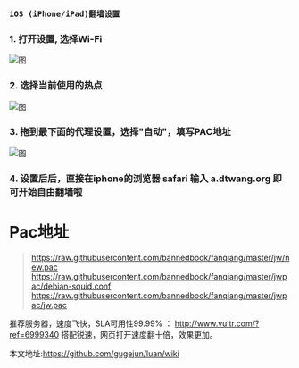 ### `iOS (iPhone/iPad)翻墙设置`

### 1. 打开设置, 选择Wi-Fi 


![图](https://raw.githubusercontent.com/bannedbook/fanqiang/master/ios/1.png)


### 2. 选择当前使用的热点


![图](https://raw.githubusercontent.com/bannedbook/fanqiang/master/ios/2.png)


### 3. 拖到最下面的代理设置，选择"自动"，填写PAC地址

![图](https://raw.githubusercontent.com/bannedbook/fanqiang/master/ios/3.png)

### 4. 设置后后，直接在iphone的浏览器 safari 输入 a.dtwang.org 即可开始自由翻墙啦

# Pac地址
> https://raw.githubusercontent.com/bannedbook/fanqiang/master/jw/new.pac
> https://raw.githubusercontent.com/bannedbook/fanqiang/master/jwpac/debian-squid.conf 
> https://raw.githubusercontent.com/bannedbook/fanqiang/master/jwpac/jw.pac


 推荐服务器，速度飞快，SLA可用性99.99% ： http://www.vultr.com/?ref=6999340
搭配锐速，网页打开速度翻十倍，效果更加。



本文地址:https://github.com/gugejun/luan/wiki

